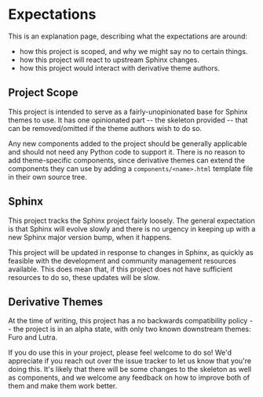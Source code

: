 # Expectations

This is an explanation page, describing what the expectations are around:

- how this project is scoped, and why we might say no to certain things.
- how this project will react to upstream Sphinx changes.
- how this project would interact with derivative theme authors.

## Project Scope

This project is intended to serve as a fairly-unopinionated base for Sphinx
themes to use. It has one opinionated part -- the skeleton provided -- that can
be removed/omitted if the theme authors wish to do so.

Any new components added to the project should be generally applicable and
should not need any Python code to support it. There is no reason to add
theme-specific components, since derivative themes can extend the components
they can use by adding a `components/<name>.html` template file in their own
source tree.

## Sphinx

This project tracks the Sphinx project fairly loosely. The general expectation
is that Sphinx will evolve slowly and there is no urgency in keeping up with a
new Sphinx major version bump, when it happens.

This project will be updated in response to changes in Sphinx, as quickly as
feasible with the development and community management resources available. This
does mean that, if this project does not have sufficient resources to do so,
these updates will be slow.

## Derivative Themes

At the time of writing, this project has a no backwards compatibility policy --
the project is in an alpha state, with only two known downstream themes: Furo
and Lutra.

If you do use this in your project, please feel welcome to do so! We'd
appreciate if you reach out over the issue tracker to let us know that you're
doing this. It's likely that there will be some changes to the skeleton as well
as components, and we welcome any feedback on how to improve both of them and
make them work better.
